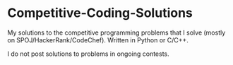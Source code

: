 # Competitive-Coding-Solutions 
My solutions to the competitive programming problems that I solve (mostly on SPOJ/HackerRank/CodeChef). Written in Python or C/C++. 

I do not post solutions to problems in ongoing contests.